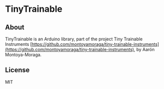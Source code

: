 # TinyTrainable

## About

TinyTrainable is an Arduino library, part of the project Tiny Trainable Instruments [https://github.com/montoyamoraga/tiny-trainable-instruments](https://github.com/montoyamoraga/tiny-trainable-instruments), by Aarón Montoya-Moraga.

## License

MIT

